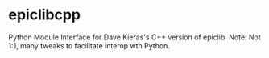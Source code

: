 # epiclibcpp
Python Module Interface for Dave Kieras's C++ version of epiclib. Note: Not 1:1, many tweaks to facilitate interop wth Python.
